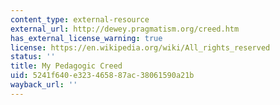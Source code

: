 ```yaml
---
content_type: external-resource
external_url: http://dewey.pragmatism.org/creed.htm
has_external_license_warning: true
license: https://en.wikipedia.org/wiki/All_rights_reserved
status: ''
title: My Pedagogic Creed
uid: 5241f640-e323-4658-87ac-38061590a21b
wayback_url: ''
---
```


